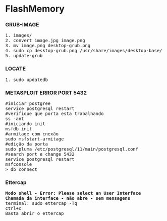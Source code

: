 # FlashMemory

### GRUB-IMAGE
<pre>
1. images/
2. convert image.jpg image.png
3. mv image.png desktop-grub.png
4. sudo cp desktop-grub.png /usr/share/images/desktop-base/
5. update-grub
</pre>

### LOCATE
<pre>
1. sudo updatedb
</pre>

### METASPLOIT ERROR PORT 5432
<pre>
#iniciar postgree
service postgresql restart
#verifique que porta esta trabalhando
ss -ant
#iniciando init
msfdb init
#armitage com cnexão
sudo msfstart-armitage
#edição da porta
sudo pluma /etc/postgresql/11/main/postgresql.conf
#search port e change 5432
service postgresql restart
msfconsole
> db_connect
</pre>

### Ettercap
<pre>
<b>Modo shell - Error: Please select an User Interface</b>
<b>Chamada da interface - não abre - sem mensagens</b>
terminal: sudo ettercap -Tq
ctrl+c
Basta abrir o ettercap
</pre>
